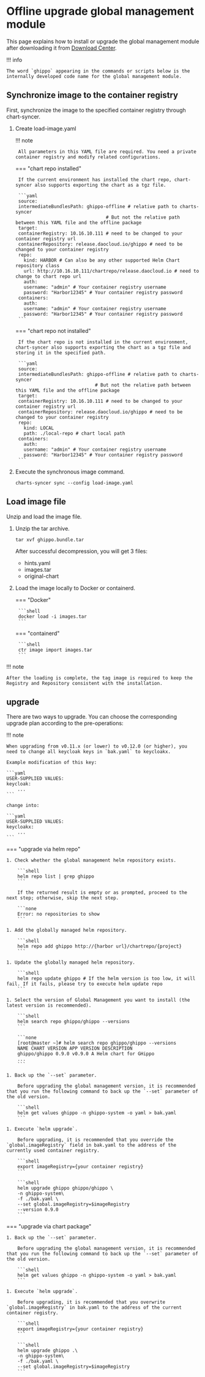 # Offline upgrade global management module

This page explains how to install or upgrade the global management module after downloading it from [Download Center](../../download/dce5.md).

!!! info

    The word `ghippo` appearing in the commands or scripts below is the internally developed code name for the global management module.

## Synchronize image to the container registry

First, synchronize the image to the specified container registry through chart-syncer.

1. Create load-image.yaml

    !!! note

        All parameters in this YAML file are required. You need a private container registry and modify related configurations.

    === "chart repo installed"

        If the current environment has installed the chart repo, chart-syncer also supports exporting the chart as a tgz file.

        ```yaml
        source:
        intermediateBundlesPath: ghippo-offline # relative path to charts-syncer
                                        # But not the relative path between this YAML file and the offline package
        target:
        containerRegistry: 10.16.10.111 # need to be changed to your container registry url
        containerRepository: release.daocloud.io/ghippo # need to be changed to your container registry
        repo:
          kind: HARBOR # Can also be any other supported Helm Chart repository class
          url: http://10.16.10.111/chartrepo/release.daocloud.io # need to change to chart repo url
          auth:
          username: "admin" # Your container registry username
          password: "Harbor12345" # Your container registry password
        containers:
          auth:
          username: "admin" # Your container registry username
          password: "Harbor12345" # Your container registry password
        ```

    === "chart repo not installed"

        If the chart repo is not installed in the current environment, chart-syncer also supports exporting the chart as a tgz file and storing it in the specified path.

        ```yaml
        source:
        intermediateBundlesPath: ghippo-offline # relative path to charts-syncer
                                    # But not the relative path between this YAML file and the offline package
        target:
        containerRegistry: 10.16.10.111 # need to be changed to your container registry url
        containerRepository: release.daocloud.io/ghippo # need to be changed to your container registry
        repo:
          kind: LOCAL
          path: ./local-repo # chart local path
        containers:
          auth:
          username: "admin" # Your container registry username
          password: "Harbor12345" # Your container registry password
        ```

1. Execute the synchronous image command.

    ```shell
    charts-syncer sync --config load-image.yaml
    ```

## Load image file

Unzip and load the image file.

1. Unzip the tar archive.

    ```shell
    tar xvf ghippo.bundle.tar
    ```

    After successful decompression, you will get 3 files:

    - hints.yaml
    - images.tar
    - original-chart

2. Load the image locally to Docker or containerd.

    === "Docker"

        ```shell
        docker load -i images.tar
        ```

    === "containerd"

        ```shell
        ctr image import images.tar
        ```

!!! note

    After the loading is complete, the tag image is required to keep the Registry and Repository consistent with the installation.

## upgrade

There are two ways to upgrade. You can choose the corresponding upgrade plan according to the pre-operations:

!!! note

    When upgrading from v0.11.x (or lower) to v0.12.0 (or higher), you need to change all keycloak keys in `bak.yaml` to keycloakx.

    Example modification of this key:

    ```yaml
    USER-SUPPLIED VALUES:
    keycloak:
        ...
    ```

    change into:

    ```yaml
    USER-SUPPLIED VALUES:
    keycloakx:
        ...
    ```

=== "upgrade via helm repo"

    1. Check whether the global management helm repository exists.

        ```shell
        helm repo list | grep ghippo
        ```

        If the returned result is empty or as prompted, proceed to the next step; otherwise, skip the next step.

        ```none
        Error: no repositories to show
        ```

    1. Add the globally managed helm repository.

        ```shell
        helm repo add ghippo http://{harbor url}/chartrepo/{project}
        ```

    1. Update the globally managed helm repository.

        ```shell
        helm repo update ghippo # If the helm version is too low, it will fail. If it fails, please try to execute helm update repo
        ```

    1. Select the version of Global Management you want to install (the latest version is recommended).

        ```shell
        helm search repo ghippo/ghippo --versions
        ```

        ```none
        [root@master ~]# helm search repo ghippo/ghippo --versions
        NAME CHART VERSION APP VERSION DESCRIPTION
        ghippo/ghippo 0.9.0 v0.9.0 A Helm chart for GHippo
        ...
        ```

    1. Back up the `--set` parameter.

        Before upgrading the global management version, it is recommended that you run the following command to back up the `--set` parameter of the old version.

        ```shell
        helm get values ​​ghippo -n ghippo-system -o yaml > bak.yaml
        ```

    1. Execute `helm upgrade`.

        Before upgrading, it is recommended that you override the `global.imageRegistry` field in bak.yaml to the address of the currently used container registry.

        ```shell
        export imageRegistry={your container registry}
        ```

        ```shell
        helm upgrade ghippo ghippo/ghippo \
        -n ghippo-system\
        -f ./bak.yaml \
        --set global.imageRegistry=$imageRegistry
        --version 0.9.0
        ```

=== "upgrade via chart package"

    1. Back up the `--set` parameter.

        Before upgrading the global management version, it is recommended that you run the following command to back up the `--set` parameter of the old version.

        ```shell
        helm get values ​​ghippo -n ghippo-system -o yaml > bak.yaml
        ```

    1. Execute `helm upgrade`.

        Before upgrading, it is recommended that you overwrite `global.imageRegistry` in bak.yaml to the address of the current container registry.

        ```shell
        export imageRegistry={your container registry}
        ```

        ```shell
        helm upgrade ghippo .\
        -n ghippo-system\
        -f ./bak.yaml \
        --set global.imageRegistry=$imageRegistry
        ```